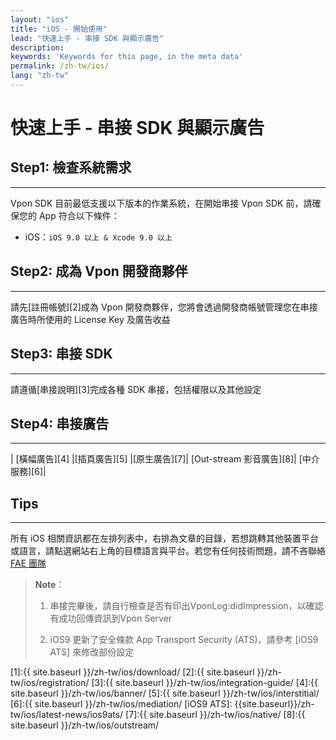 ```yaml
---
layout: "ios"
title: "iOS - 開始使用"
lead: "快速上手 - 串接 SDK 與顯示廣告"
description:
keywords: 'Keywords for this page, in the meta data'
permalink: /zh-tw/ios/
lang: "zh-tw"
---
```

# 快速上手 - 串接 SDK 與顯示廣告


## Step1: 檢查系統需求
---
Vpon SDK 目前最低支援以下版本的作業系統，在開始串接 Vpon SDK 前，請確保您的 App 符合以下條件：

* iOS：`iOS 9.0 以上 & Xcode 9.0 以上`

## Step2: 成為 Vpon 開發商夥伴
---
請先[註冊帳號][2]成為 Vpon 開發商夥伴，您將會透過開發商帳號管理您在串接廣告時所使用的 License Key 及廣告收益

## Step3: 串接 SDK
---
請遵循[串接說明][3]完成各種 SDK 串接，包括權限以及其他設定

## Step4: 串接廣告
---

| [橫幅廣告][4] |[插頁廣告][5] |[原生廣告][7]| [Out-stream 影音廣告][8]| [中介服務][6]|


## Tips
---
所有 iOS 相關資訊都在左排列表中，右排為文章的目錄，若想跳轉其他裝置平台或語言，請點選網站右上角的目標語言與平台。若您有任何技術問題，請不吝聯絡 [FAE 團隊](mailto:fae@vpon.com)

> **Note**：
>
> 1. 串接完畢後，請自行檢查是否有印出VponLog:didImpression，以確認有成功回傳資訊到Vpon Server
>
> 2. iOS9 更新了安全條款 App Transport Security (ATS)，請參考 [iOS9 ATS] 來修改部份設定



[1]:{{ site.baseurl }}/zh-tw/ios/download/
[2]:{{ site.baseurl }}/zh-tw/ios/registration/
[3]:{{ site.baseurl }}/zh-tw/ios/integration-guide/
[4]:{{ site.baseurl }}/zh-tw/ios/banner/
[5]:{{ site.baseurl }}/zh-tw/ios/interstitial/
[6]:{{ site.baseurl }}/zh-tw/ios/mediation/
[iOS9 ATS]: {{site.baseurl}}/zh-tw/ios/latest-news/ios9ats/
[7]:{{ site.baseurl }}/zh-tw/ios/native/
[8]:{{ site.baseurl }}/zh-tw/ios/outstream/